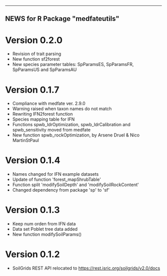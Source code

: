 -----------------------------------
 NEWS for R Package "medfateutils"
-----------------------------------

# Version 0.2.0
- Revision of trait parsing
- New function sf2forest
- New species parameter tables: SpParamsES, SpParamsFR, SpParamsUS and SpParamsAU

# Version 0.1.7
- Compliance with medfate ver. 2.9.0
- Warning raised when taxon names do not match
- Rewriting IFN2forest function
- Species mapping table for IFN
- Functions spwb_ldrOptimization, spwb_ldrCalibration and spwb_sensitivity moved from medfate
- New function spwb_rockOptimization, by Arsene Druel & Nico MartinStPaul

# Version 0.1.4
- Names changed for IFN example datasets
- Update of function 'forest_mapShrubTable'
- Function split 'modifySoilDepth' and 'modifySoilRockContent'
- Changed dependency from package 'sp' to 'sf'

# Version 0.1.3
- Keep num orden from IFN data
- Data set Poblet tree data added
- New function modifySoilParams()

# Version 0.1.2
- SoilGrids REST API relocated to https://rest.isric.org/soilgrids/v2.0/docs

